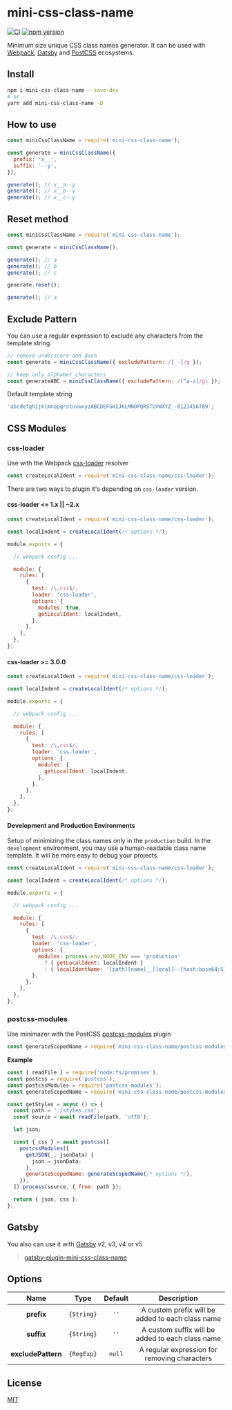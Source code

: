 # mini-css-class-name

[![CI](https://github.com/shoonia/mini-css-class-name/actions/workflows/ci.yml/badge.svg)](https://github.com/shoonia/mini-css-class-name/actions/workflows/ci.yml)
[![npm version](https://img.shields.io/npm/v/mini-css-class-name.svg)](https://www.npmjs.com/package/mini-css-class-name)

Minimum size unique CSS class names generator.
It can be used with [Webpack](#css-modules), [Gatsby](https://github.com/shoonia/gatsby-plugin-mini-css-class-name#readme) and [PostCSS](#postcss-modules) ecosystems.

## Install

```bash
npm i mini-css-class-name --save-dev
# or
yarn add mini-css-class-name -D
```

## How to use

```js
const miniCssClassName = require('mini-css-class-name');

const generate = miniCssClassName({
  prefix: 'x__',
  suffix: '--y',
});

generate(); // x__a--y
generate(); // x__b--y
generate(); // x__c--y
```

## Reset method

```js
const miniCssClassName = require('mini-css-class-name');

const generate = miniCssClassName();

generate(); // a
generate(); // b
generate(); // c

generate.reset();

generate(); // a
```

## Exclude Pattern

You can use a regular expression to exclude any characters from the template string.

```js
// remove underscore and dash
const generate = miniCssClassName({ excludePattern: /[_-]/g });

// keep only alphabet characters
const generateABC = miniCssClassName({ excludePattern: /[^a-z]/gi });
```

Default template string

```js
'abcdefghijklmnopqrstuvwxyzABCDEFGHIJKLMNOPQRSTUVWXYZ_-0123456789';
```

## CSS Modules

### css-loader

Use with the Webpack [css-loader](https://github.com/webpack-contrib/css-loader#css-loader) resolver

```js
const createLocalIdent = require('mini-css-class-name/css-loader');
```

There are two ways to plugin it's depending on `css-loader` version.

#### css-loader <= 1.x || ~2.x

```js
const createLocalIdent = require('mini-css-class-name/css-loader');

const localIndent = createLocalIdent(/* options */);

module.exports = {

  // webpack config ...

  module: {
    rules: [
      {
        test: /\.css$/,
        loader: 'css-loader',
        options: {
          modules: true,
          getLocalIdent: localIndent,
        },
      },
    ],
  },
};
```

#### css-loader >= 3.0.0

```js
const createLocalIdent = require('mini-css-class-name/css-loader');

const localIndent = createLocalIdent(/* options */);

module.exports = {

  // webpack config ...

  module: {
    rules: [
      {
        test: /\.css$/,
        loader: 'css-loader',
        options: {
          modules: {
            getLocalIdent: localIndent,
          },
        },
      },
    ],
  },
};
```

#### Development and Production Environments

Setup of minimizing the class names only in the `production` build. In the `development` environment, you may use a human-readable class name template. It will be more easy to debug your projects.

```js
const createLocalIdent = require('mini-css-class-name/css-loader');

const localIndent = createLocalIdent(/* options */);

module.exports = {

  // webpack config ...

  module: {
    rules: [
      {
        test: /\.css$/,
        loader: 'css-loader',
        options: {
          modules: process.env.NODE_ENV === 'production'
            ? { getLocalIdent: localIndent }
            : { localIdentName: '[path][name]__[local]--[hash:base64:5]' },
        },
      },
    ],
  },
};
```

### postcss-modules

Use minimazer with the PostCSS [postcss-modules](https://github.com/madyankin/postcss-modules#postcss-modules) plugin

```js
const generateScopedName = require('mini-css-class-name/postcss-modules');
```

**Example**

```js
const { readFile } = require('node:fs/promises');
const postcss = require('postcss');
const postcssModules = require('postcss-modules');
const generateScopedName = require('mini-css-class-name/postcss-modules');

const getStyles = async () => {
  const path = './styles.css';
  const source = await readFile(path, 'utf8');

  let json;

  const { css } = await postcss([
    postcssModules({
      getJSON(_, jsonData) {
        json = jsonData;
      },
      generateScopedName: generateScopedName(/* options */),
    }),
  ]).process(source, { from: path });

  return { json, css };
};
```

## Gatsby

You also can use it with [Gatsby](https://www.gatsbyjs.org/docs/add-custom-webpack-config/) v2, v3, v4 or v5

> [gatsby-plugin-mini-css-class-name](https://github.com/shoonia/gatsby-plugin-mini-css-class-name#readme)

## Options

|    Name          |   Type     | Default | Description |
|:----------------:|:----------:|:-------:|:-----------:|
| **prefix**       | `{String}` |  `''`   | A custom prefix will be added to each class name
| **suffix**       | `{String}` |  `''`   | A custom suffix will be added to each class name
|**excludePattern**| `{RegExp}` | `null`  | A regular expression for removing characters

## License

[MIT](./LICENSE)
